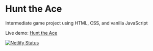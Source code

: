 # Hunt the Ace
Intermediate game project using HTML, CSS, and vanilla JavaScript

Live demo: [Hunt the Ace](https://classy-crostata-e7a6c9.netlify.app/)

[![Netlify Status](https://api.netlify.com/api/v1/badges/f92293cf-cfb0-4531-914e-1add9de9650c/deploy-status)](https://app.netlify.com/sites/classy-crostata-e7a6c9/deploys)
